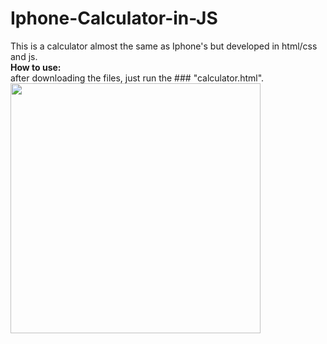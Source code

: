 # Iphone-Calculator-in-JS
This is a calculator almost the same as Iphone's but developed in html/css and js.<br>
**How to use:**<br>
after downloading the files, just run the ### "calculator.html".
<img src="https://user-images.githubusercontent.com/28490721/194724505-d354f099-fbab-4fc9-bea2-4e8ac76a53b0.png" width="400">
